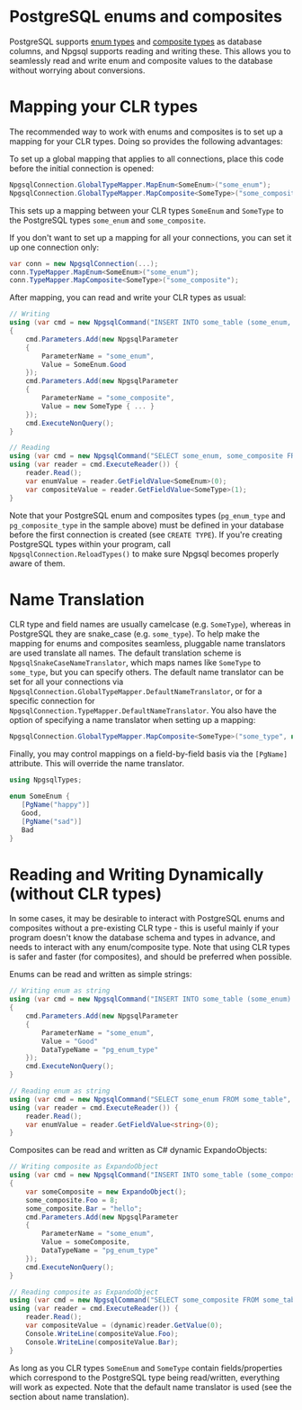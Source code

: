 # PostgreSQL enums and composites

PostgreSQL supports [enum types](http://www.postgresql.org/docs/current/static/datatype-enum.html) and [composite types](http://www.postgresql.org/docs/current/static/rowtypes.html) as database columns, and Npgsql supports reading and writing these. This allows you to seamlessly read and write enum and composite values to the database without worrying about conversions.

# Mapping your CLR types

The recommended way to work with enums and composites is to set up a mapping for your CLR types. Doing so provides the following advantages:

To set up a global mapping that applies to all connections, place this code before the initial connection is opened:

```c#
NpgsqlConnection.GlobalTypeMapper.MapEnum<SomeEnum>("some_enum");
NpgsqlConnection.GlobalTypeMapper.MapComposite<SomeType>("some_composite");
```

This sets up a mapping between your CLR types `SomeEnum` and `SomeType` to the PostgreSQL types `some_enum` and `some_composite`.

If you don't want to set up a mapping for all your connections, you can set it up one connection only:

```c#
var conn = new NpgsqlConnection(...);
conn.TypeMapper.MapEnum<SomeEnum>("some_enum");
conn.TypeMapper.MapComposite<SomeType>("some_composite");
```

After mapping, you can read and write your CLR types as usual:

```c#
// Writing
using (var cmd = new NpgsqlCommand("INSERT INTO some_table (some_enum, some_composite) VALUES (@p1, @p2)", Conn))
{
    cmd.Parameters.Add(new NpgsqlParameter
    {
        ParameterName = "some_enum",
        Value = SomeEnum.Good
    });
    cmd.Parameters.Add(new NpgsqlParameter
    {
        ParameterName = "some_composite",
        Value = new SomeType { ... }
    });
    cmd.ExecuteNonQuery();
}

// Reading
using (var cmd = new NpgsqlCommand("SELECT some_enum, some_composite FROM some_table", Conn))
using (var reader = cmd.ExecuteReader()) {
    reader.Read();
    var enumValue = reader.GetFieldValue<SomeEnum>(0);
    var compositeValue = reader.GetFieldValue<SomeType>(1);
}
```


Note that your PostgreSQL enum and composites types (`pg_enum_type` and `pg_composite_type` in the sample above) must be defined in your database before the first connection is created (see `CREATE TYPE`). If you're creating PostgreSQL types within your program, call `NpgsqlConnection.ReloadTypes()` to make sure Npgsql becomes properly aware of them.

# Name Translation

CLR type and field names are usually camelcase (e.g. `SomeType`), whereas in PostgreSQL they are snake_case (e.g. `some_type`). To help make the mapping for enums and composites seamless, pluggable name translators are used translate all names. The default translation scheme is `NpgsqlSnakeCaseNameTranslator`, which maps names like `SomeType` to `some_type`, but you can specify others. The default name translator can be set for all your connections via `NpgsqlConnection.GlobalTypeMapper.DefaultNameTranslator`, or for a specific connection for `NpgsqlConnection.TypeMapper.DefaultNameTranslator`. You also have the option of specifying a name translator when setting up a mapping:

```c#
NpgsqlConnection.GlobalTypeMapper.MapComposite<SomeType>("some_type", new NpgsqlNullNameTranslator());
```

Finally, you may control mappings on a field-by-field basis via the `[PgName]` attribute. This will override the name translator.

```c#
using NpgsqlTypes;

enum SomeEnum {
   [PgName("happy")]
   Good,
   [PgName("sad")]
   Bad
}
```

# Reading and Writing Dynamically (without CLR types)

In some cases, it may be desirable to interact with PostgreSQL enums and composites without a pre-existing CLR type - this is useful mainly if your program doesn't know the database schema and types in advance, and needs to interact with any enum/composite type. Note that using CLR types is safer and faster (for composites), and should be preferred when possible.

Enums can be read and written as simple strings:

```c#
// Writing enum as string
using (var cmd = new NpgsqlCommand("INSERT INTO some_table (some_enum) VALUES (@p1)", Conn))
{
    cmd.Parameters.Add(new NpgsqlParameter
    {
        ParameterName = "some_enum",
        Value = "Good"
        DataTypeName = "pg_enum_type"
    });
    cmd.ExecuteNonQuery();
}

// Reading enum as string
using (var cmd = new NpgsqlCommand("SELECT some_enum FROM some_table", Conn))
using (var reader = cmd.ExecuteReader()) {
    reader.Read();
    var enumValue = reader.GetFieldValue<string>(0);
}
```

Composites can be read and written as C# dynamic ExpandoObjects:

```c#
// Writing composite as ExpandoObject
using (var cmd = new NpgsqlCommand("INSERT INTO some_table (some_composite) VALUES (@p1)", Conn))
{
    var someComposite = new ExpandoObject();
    some_composite.Foo = 8;
    some_composite.Bar = "hello";
    cmd.Parameters.Add(new NpgsqlParameter
    {
        ParameterName = "some_enum",
        Value = someComposite,
        DataTypeName = "pg_enum_type"
    });
    cmd.ExecuteNonQuery();
}

// Reading composite as ExpandoObject
using (var cmd = new NpgsqlCommand("SELECT some_composite FROM some_table", Conn))
using (var reader = cmd.ExecuteReader()) {
    reader.Read();
    var compositeValue = (dynamic)reader.GetValue(0);
    Console.WriteLine(compositeValue.Foo);
    Console.WriteLine(compositeValue.Bar);
}
```

As long as you CLR types `SomeEnum` and `SomeType` contain fields/properties which correspond to the PostgreSQL type being read/written, everything will work as expected. Note that the default name translator is used (see the section about name translation).
